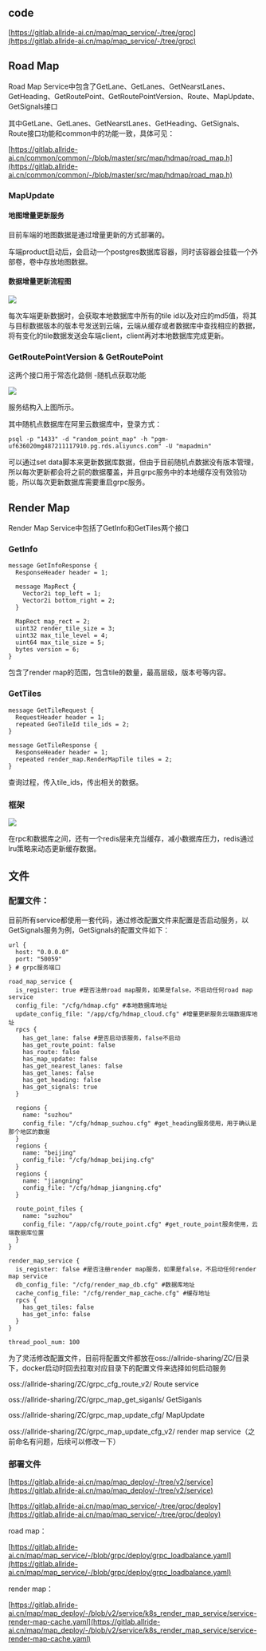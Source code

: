 ## code


[https://gitlab.allride-ai.cn/map/map_service/-/tree/grpc](https://gitlab.allride-ai.cn/map/map_service/-/tree/grpc)



## Road Map


Road Map Service中包含了GetLane、GetLanes、GetNearstLanes、GetHeading、GetRoutePoint、GetRoutePointVersion、Route、MapUpdate、GetSignals接口



其中GetLane、GetLanes、GetNearstLanes、GetHeading、GetSignals、Route接口功能和common中的功能一致，具体可见：

[https://gitlab.allride-ai.cn/common/common/-/blob/master/src/map/hdmap/road_map.h](https://gitlab.allride-ai.cn/common/common/-/blob/master/src/map/hdmap/road_map.h)



### MapUpdate


#### 地图增量更新服务


目前车端的地图数据是通过增量更新的方式部署的。

车端product启动后，会启动一个postgres数据库容器，同时该容器会挂载一个外部卷，卷中存放地图数据。



#### 数据增量更新流程图
![](https://cdn.nlark.com/yuque/0/2022/png/22618291/1649993065225-fe58148e-13b1-4d0f-87c8-4664e1f5c349.png)

每次车端更新数据时，会获取本地数据库中所有的tile id以及对应的md5值，将其与目标数据版本的版本号发送到云端，云端从缓存或者数据库中查找相应的数据，将有变化的tile数据发送会车端client，client再对本地数据库完成更新。



### GetRoutePointVersion & GetRoutePoint


这两个接口用于常态化路侧 -随机点获取功能



![](https://cdn.nlark.com/yuque/0/2022/png/22618291/1649993616794-8c32d1b2-789e-43b7-826e-6c22ae7d25f1.png)

服务结构入上图所示。



其中随机点数据库在阿里云数据库中，登录方式：

```plain
psql -p "1433" -d "random_point_map" -h "pgm-uf636020mg487211117910.pg.rds.aliyuncs.com" -U "mapadmin"
```



可以通过set data脚本来更新数据库数据，但由于目前随机点数据没有版本管理，所以每次更新都会将之前的数据覆盖，并且grpc服务中的本地缓存没有效验功能，所以每次更新数据库需要重启grpc服务。

## Render Map


Render Map Service中包括了GetInfo和GetTiles两个接口



### GetInfo
```plain
message GetInfoResponse {
  ResponseHeader header = 1;

  message MapRect {
    Vector2i top_left = 1;
    Vector2i bottom_right = 2;
  }

  MapRect map_rect = 2;
  uint32 render_tile_size = 3;
  uint32 max_tile_level = 4;
  uint64 max_tile_size = 5;
  bytes version = 6;
}
```

包含了render map的范围，包含tile的数量，最高层级，版本号等内容。



### GetTiles
```plain
message GetTileRequest {
  RequestHeader header = 1;
  repeated GeoTileId tile_ids = 2;
}

message GetTileResponse {
  ResponseHeader header = 1;
  repeated render_map.RenderMapTile tiles = 2;
}
```

查询过程，传入tile_ids，传出相关的数据。



### 框架
![](https://cdn.nlark.com/yuque/0/2022/png/22618291/1649928258531-508e9c12-9eb5-47ae-bd0a-de37b70a17e6.png)

在rpc和数据库之间，还有一个redis层来充当缓存，减小数据库压力，redis通过lru策略来动态更新缓存数据。

## 文件


### 配置文件：


目前所有service都使用一套代码，通过修改配置文件来配置是否启动服务，以GetSignals服务为例，GetSignals的配置文件如下：

```plain
url {
  host: "0.0.0.0"
  port: "50059"
} # grpc服务端口

road_map_service {
  is_register: true #是否注册road map服务，如果是false，不启动任何road map service
  config_file: "/cfg/hdmap.cfg" #本地数据库地址
  update_config_file: "/app/cfg/hdmap_cloud.cfg" #增量更新服务云端数据库地址
  rpcs {
    has_get_lane: false #是否启动该服务，false不启动
    has_get_route_point: false
    has_route: false
    has_map_update: false
    has_get_nearest_lanes: false
    has_get_lanes: false
    has_get_heading: false
    has_get_signals: true
  }

  regions {
    name: "suzhou"
    config_file: "/cfg/hdmap_suzhou.cfg" #get_heading服务使用，用于确认是那个地区的数据
  }
  regions {
    name: "beijing"
    config_file: "/cfg/hdmap_beijing.cfg"
  }
  regions {
    name: "jiangning"
    config_file: "/cfg/hdmap_jiangning.cfg"
  }

  route_point_files {
    name: "suzhou"
    config_file: "/app/cfg/route_point.cfg" #get_route_point服务使用，云端数据库位置
  }
}

render_map_service {
  is_register: false #是否注册render map服务，如果是false，不启动任何render map service
  db_config_file: "/cfg/render_map_db.cfg" #数据库地址
  cache_config_file: "/cfg/render_map_cache.cfg" #缓存地址
  rpcs {
    has_get_tiles: false
    has_get_info: false
  }
}

thread_pool_num: 100

```

为了灵活修改配置文件，目前将配置文件都放在oss://allride-sharing/ZC/目录下，docker启动时回去拉取对应目录下的配置文件来选择如何启动服务



oss://allride-sharing/ZC/grpc_cfg_route_v2/         Route service

oss://allride-sharing/ZC/grpc_map_get_siganls/  GetSiganls

oss://allride-sharing/ZC/grpc_map_update_cfg/   MapUpdate

oss://allride-sharing/ZC/grpc_map_update_cfg_v2/   render map service（之前命名有问题，后续可以修改一下）



### 部署文件


[https://gitlab.allride-ai.cn/map/map_deploy/-/tree/v2/service](https://gitlab.allride-ai.cn/map/map_deploy/-/tree/v2/service)

[https://gitlab.allride-ai.cn/map/map_service/-/tree/grpc/deploy](https://gitlab.allride-ai.cn/map/map_service/-/tree/grpc/deploy)



road map：

[https://gitlab.allride-ai.cn/map/map_service/-/blob/grpc/deploy/grpc_loadbalance.yaml](https://gitlab.allride-ai.cn/map/map_service/-/blob/grpc/deploy/grpc_loadbalance.yaml)



render map：

[https://gitlab.allride-ai.cn/map/map_deploy/-/blob/v2/service/k8s_render_map_service/service-render-map-cache.yaml](https://gitlab.allride-ai.cn/map/map_deploy/-/blob/v2/service/k8s_render_map_service/service-render-map-cache.yaml)

